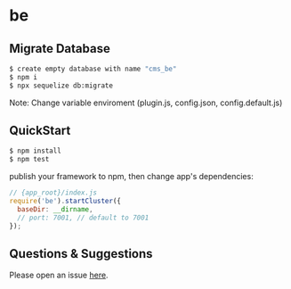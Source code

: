 # be

## Migrate Database

```bash
$ create empty database with name "cms_be"
$ npm i
$ npx sequelize db:migrate
```
Note: Change variable enviroment (plugin.js, config.json, config.default.js)


## QuickStart

```bash
$ npm install
$ npm test
```

publish your framework to npm, then change app's dependencies:

```js
// {app_root}/index.js
require('be').startCluster({
  baseDir: __dirname,
  // port: 7001, // default to 7001
});

```

## Questions & Suggestions

Please open an issue [here](https://github.com/eggjs/egg/issues).

